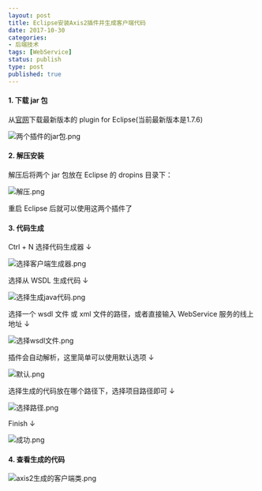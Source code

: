 ```yaml
---
layout: post
title: Eclipse安装Axis2插件并生成客户端代码
date: 2017-10-30
categories:
- 后端技术
tags: [WebService]
status: publish
type: post
published: true
---
```


#### 1. 下载 jar 包

从[官网](http://axis.apache.org/axis2/java/core/download.html)下载最新版本的 plugin for Eclipse(当前最新版本是1.7.6)

![两个插件的jar包.png](/images/blog_img/20171030/两个插件的jar包.png)

#### 2. 解压安装

解压后将两个 jar 包放在 Eclipse 的 dropins 目录下：

![解压.png](/images/blog_img/20171030/解压.png)

重启 Eclipse 后就可以使用这两个插件了

#### 3. 代码生成

Ctrl + N 选择代码生成器 ↓

![选择客户端生成器.png](/images/blog_img/20171030/选择客户端生成器.png)

选择从 WSDL 生成代码 ↓

![选择生成java代码.png](/images/blog_img/20171030/选择生成java代码.png)

选择一个 wsdl 文件 或 xml 文件的路径，或者直接输入 WebService 服务的线上地址 ↓

![选择wsdl文件.png](/images/blog_img/20171030/选择wsdl文件.png)

插件会自动解析，这里简单可以使用默认选项 ↓

![默认.png](/images/blog_img/20171030/默认.png)

选择生成的代码放在哪个路径下，选择项目路径即可 ↓

![选择路径.png](/images/blog_img/20171030/选择路径.png)

Finish ↓

![成功.png](/images/blog_img/20171030/成功.png)

#### 4. 查看生成的代码

![axis2生成的客户端类.png](/images/blog_img/20171030/axis2生成的客户端类.png)
